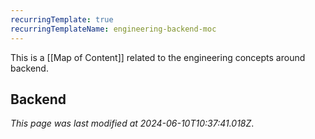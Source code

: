 ```yaml
---
recurringTemplate: true
recurringTemplateName: engineering-backend-moc
---
```


This is a [[Map of Content]] related to the engineering concepts around backend.

## Backend



*This page was last modified at 2024-06-10T10:37:41.018Z*.

